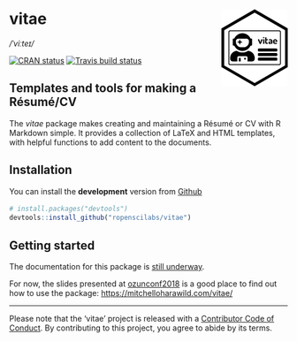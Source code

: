 
<!-- README.md is generated from README.Rmd. Please edit that file -->

# vitae <img src="man/figures/logo.png" align="right" />

*/ˈviːteɪ/*

[![CRAN
status](https://www.r-pkg.org/badges/version/vitae)](https://cran.r-project.org/package=vitae)
[![Travis build
status](https://travis-ci.org/ropenscilabs/vitae.svg?branch=master)](https://travis-ci.org/ropenscilabs/vitae)

## Templates and tools for making a Résumé/CV

The *vitae* package makes creating and maintaining a Résumé or CV with R
Markdown simple. It provides a collection of LaTeX and HTML templates,
with helpful functions to add content to the documents.

## Installation

You can install the **development** version from
[Github](https://github.com/ropenscilabs/vitae)

``` r
# install.packages("devtools")
devtools::install_github("ropenscilabs/vitae")
```

## Getting started

The documentation for this package is [still
underway](https://github.com/ropenscilabs/vitae/issues/5).

For now, the slides presented at
[ozunconf2018](https://ozunconf18.ropensci.org/) is a good place to find
out how to use the package: <https://mitchelloharawild.com/vitae/>

-----

Please note that the ‘vitae’ project is released with a [Contributor
Code of Conduct](.github/CODE_OF_CONDUCT.md). By contributing to this
project, you agree to abide by its terms.
